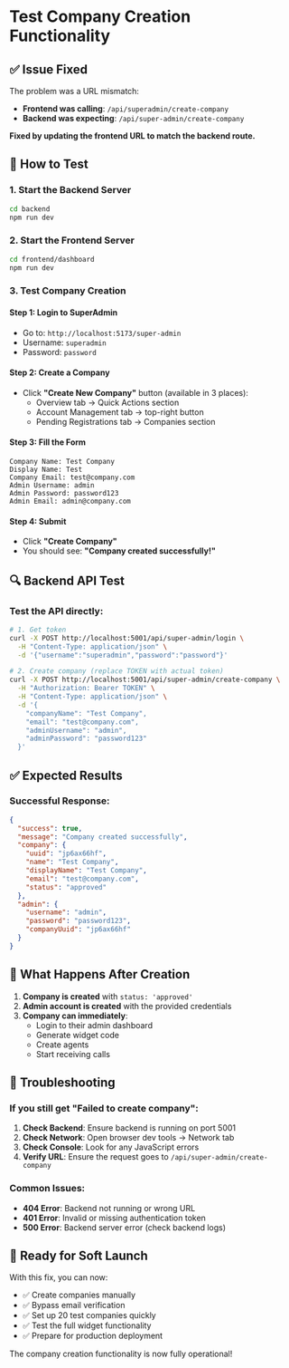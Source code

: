 # Test Company Creation Functionality

## ✅ Issue Fixed

The problem was a URL mismatch:
- **Frontend was calling**: `/api/superadmin/create-company`
- **Backend was expecting**: `/api/super-admin/create-company`

**Fixed by updating the frontend URL to match the backend route.**

## 🧪 How to Test

### 1. Start the Backend Server
```bash
cd backend
npm run dev
```

### 2. Start the Frontend Server
```bash
cd frontend/dashboard
npm run dev
```

### 3. Test Company Creation

#### Step 1: Login to SuperAdmin
- Go to: `http://localhost:5173/super-admin`
- Username: `superadmin`
- Password: `password`

#### Step 2: Create a Company
- Click **"Create New Company"** button (available in 3 places):
  - Overview tab → Quick Actions section
  - Account Management tab → top-right button
  - Pending Registrations tab → Companies section

#### Step 3: Fill the Form
```
Company Name: Test Company
Display Name: Test
Company Email: test@company.com
Admin Username: admin
Admin Password: password123
Admin Email: admin@company.com
```

#### Step 4: Submit
- Click **"Create Company"**
- You should see: **"Company created successfully!"**

## 🔍 Backend API Test

### Test the API directly:
```bash
# 1. Get token
curl -X POST http://localhost:5001/api/super-admin/login \
  -H "Content-Type: application/json" \
  -d '{"username":"superadmin","password":"password"}'

# 2. Create company (replace TOKEN with actual token)
curl -X POST http://localhost:5001/api/super-admin/create-company \
  -H "Authorization: Bearer TOKEN" \
  -H "Content-Type: application/json" \
  -d '{
    "companyName": "Test Company",
    "email": "test@company.com",
    "adminUsername": "admin",
    "adminPassword": "password123"
  }'
```

## ✅ Expected Results

### Successful Response:
```json
{
  "success": true,
  "message": "Company created successfully",
  "company": {
    "uuid": "jp6ax66hf",
    "name": "Test Company",
    "displayName": "Test Company",
    "email": "test@company.com",
    "status": "approved"
  },
  "admin": {
    "username": "admin",
    "password": "password123",
    "companyUuid": "jp6ax66hf"
  }
}
```

## 🚀 What Happens After Creation

1. **Company is created** with `status: 'approved'`
2. **Admin account is created** with the provided credentials
3. **Company can immediately**:
   - Login to their admin dashboard
   - Generate widget code
   - Create agents
   - Start receiving calls

## 🔧 Troubleshooting

### If you still get "Failed to create company":

1. **Check Backend**: Ensure backend is running on port 5001
2. **Check Network**: Open browser dev tools → Network tab
3. **Check Console**: Look for any JavaScript errors
4. **Verify URL**: Ensure the request goes to `/api/super-admin/create-company`

### Common Issues:
- **404 Error**: Backend not running or wrong URL
- **401 Error**: Invalid or missing authentication token
- **500 Error**: Backend server error (check backend logs)

## 🎯 Ready for Soft Launch

With this fix, you can now:
- ✅ Create companies manually
- ✅ Bypass email verification
- ✅ Set up 20 test companies quickly
- ✅ Test the full widget functionality
- ✅ Prepare for production deployment

The company creation functionality is now fully operational! 